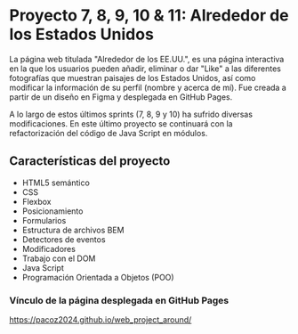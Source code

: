 # Proyecto 7, 8, 9, 10 & 11: Alrededor de los Estados Unidos

La página web titulada "Alrededor de los EE.UU.", es una página interactiva en la que los usuarios pueden añadir, eliminar o dar "Like" a las diferentes fotografías que muestran paisajes de los Estados Unidos, así como modificar la información de su perfil (nombre y acerca de mí). Fue creada a partir de un diseño en Figma y desplegada en GitHub Pages.

A lo largo de estos últimos sprints (7, 8, 9 y 10) ha sufrido diversas modificaciones. En este último proyecto se continuará con la refactorización del código de Java Script en módulos.

## Características del proyecto

- HTML5 semántico
- CSS
- Flexbox
- Posicionamiento
- Formularios
- Estructura de archivos BEM
- Detectores de eventos
- Modificadores
- Trabajo con el DOM
- Java Script
- Programación Orientada a Objetos (POO)

### Vínculo de la página desplegada en GitHub Pages

https://pacoz2024.github.io/web_project_around/
